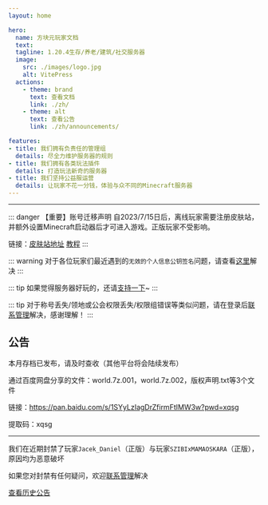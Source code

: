 ```yaml
---
layout: home

hero:
  name: 方块元玩家文档
  text:
  tagline: 1.20.4生存/养老/建筑/社交服务器
  image:
    src: ./images/logo.jpg
    alt: VitePress
  actions:
    - theme: brand
      text: 查看文档
      link: ./zh/
    - theme: alt
      text: 查看公告
      link: ./zh/announcements/

features:
- title: 我们拥有负责任的管理组
  details: 尽全力维护服务器的规则
- title: 我们拥有各类玩法插件
  details: 打造玩法新奇的服务器
- title: 我们坚持公益服运营
  details: 让玩家不花一分钱，体验与众不同的Minecraft服务器
---
```


---

::: danger 【重要】账号迁移声明
自2023/7/15日后，离线玩家需要注册皮肤站，并额外设置Minecraft启动器后才可进入游戏。正版玩家不受影响。

链接：[皮肤站地址](https://skin.bytemetasg.top/) [教程](./zh/#注册皮肤站)
:::

::: warning
对于各位玩家们最近遇到的`无效的个人信息公钥签名`问题，请查看[这里](./zh/questions/login.md#无效的个人信息公钥签名)解决
:::

::: tip
如果觉得服务器好玩的，还请[支持一下](./zh/sponsor/)~
:::

::: tip
对于称号丢失/领地或公会权限丢失/权限组错误等类似问题，请在登录后[联系管理](./zh/contact/)解决，感谢理解！
:::

## 公告

本月存档已发布，请及时查收（其他平台将会陆续发布）

通过百度网盘分享的文件：world.7z.001，world.7z.002，版权声明.txt等3个文件

链接：<https://pan.baidu.com/s/1SYyLzIagDrZfirmFtIMW3w?pwd=xqsg>

提取码：xqsg

---

我们在近期封禁了玩家`Jacek_Daniel`（正版）与玩家`SZIBIxMAMAOSKARA`（正版），原因均为恶意破坏

如果您对封禁有任何疑问，欢迎[联系管理](./zh/contact/)解决

[查看历史公告](./zh/announcements/)
